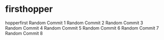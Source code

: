 # firsthopper
hopperfirst
Random Commit 1
Random Commit 2
Random Commit 3
Random Commit 4
Random Commit 5
Random Commit 6
Random Commit 7
Random Commit 8
